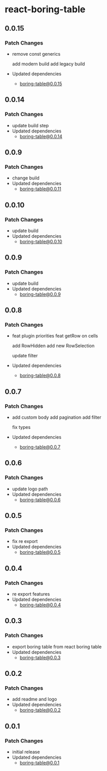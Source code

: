 # react-boring-table

## 0.0.15

### Patch Changes

- remove const generics

  add modern build
  add legacy build

- Updated dependencies
  - boring-table@0.0.15

## 0.0.14

### Patch Changes

- update build step
- Updated dependencies
  - boring-table@0.0.14

## 0.0.9

### Patch Changes

- change build
- Updated dependencies
  - boring-table@0.0.11

## 0.0.10

### Patch Changes

- update build
- Updated dependencies
  - boring-table@0.0.10

## 0.0.9

### Patch Changes

- update build
- Updated dependencies
  - boring-table@0.0.9

## 0.0.8

### Patch Changes

- feat plugin priorities
  feat getRow on cells

  add RowHidden
  add new RowSelection

  update filter

- Updated dependencies
  - boring-table@0.0.8

## 0.0.7

### Patch Changes

- add custom body
  add pagination
  add filter

  fix types

- Updated dependencies
  - boring-table@0.0.7

## 0.0.6

### Patch Changes

- update logo path
- Updated dependencies
  - boring-table@0.0.6

## 0.0.5

### Patch Changes

- fix re export
- Updated dependencies
  - boring-table@0.0.5

## 0.0.4

### Patch Changes

- re export features
- Updated dependencies
  - boring-table@0.0.4

## 0.0.3

### Patch Changes

- export boring table from react boring table
- Updated dependencies
  - boring-table@0.0.3

## 0.0.2

### Patch Changes

- add readme and logo
- Updated dependencies
  - boring-table@0.0.2

## 0.0.1

### Patch Changes

- initial release
- Updated dependencies
  - boring-table@0.0.1
